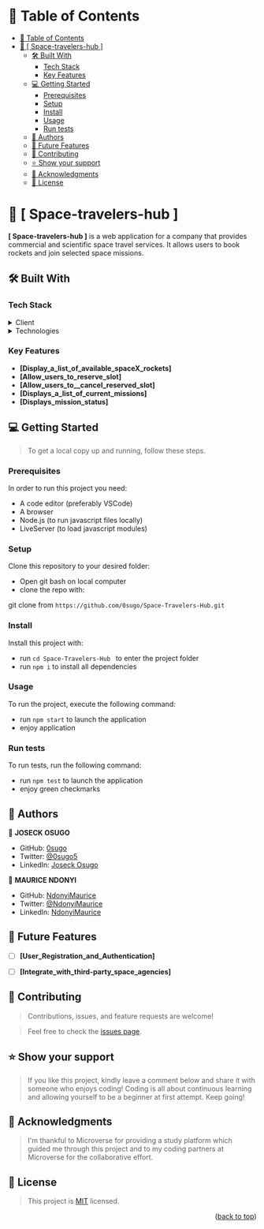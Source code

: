 <!-- TABLE OF CONTENTS -->

# 📗 Table of Contents

- [📗 Table of Contents](#-table-of-contents)
- [📖 \[ Space-travelers-hub \] ](#--space-travelers-hub--)
  - [🛠 Built With ](#-built-with-)
    - [Tech Stack ](#tech-stack-)
    - [Key Features ](#key-features-)
  - [💻 Getting Started ](#-getting-started-)
    - [Prerequisites](#prerequisites)
    - [Setup](#setup)
    - [Install](#install)
    - [Usage](#usage)
    - [Run tests](#run-tests)
  - [👥 Authors ](#-authors-)
  - [🔭 Future Features ](#-future-features-)
  - [🤝 Contributing ](#-contributing-)
  - [⭐️ Show your support ](#️-show-your-support-)
  - [🙏 Acknowledgments ](#-acknowledgments-)
  - [📝 License ](#-license-)

<!-- PROJECT DESCRIPTION -->

# 📖 [ Space-travelers-hub ] <a name="about-project"></a>

**[ Space-travelers-hub ]** is a web application for a company that provides commercial and scientific space travel services. It allows users to book rockets and join selected space missions.

## 🛠 Built With <a name="built-with"></a>

### Tech Stack <a name="tech-stack"></a>

<details>
  <summary>Client</summary>
   <ul>
    <li><a href="https://developer.mozilla.org/en-US/docs/Web/HTML">HTML</a></li>
    <li><a href="https://developer.mozilla.org/en-US/docs/Web/CSS">CSS</a></li>
    <li><a href="https://developer.mozilla.org/en-US/docs/Web/JavaScript">JavaScript</a></li></li>    
  </ul>
</details>

<details>
<summary>Technologies</summary>
  <ul>
    <li><a href="https://create-react-app.dev">React.js</a></li>
  </ul>
</details>

<!-- Features -->

### Key Features <a name="key-features"></a>

- **[Display_a_list_of_available_spaceX_rockets]**
- **[Allow_users_to_reserve_slot]**
- **[Allow_users_to__cancel_reserved_slot]**
- **[Displays_a_list_of_current_missions]**
- **[Displays_mission_status]**


<!-- GETTING STARTED -->

## 💻 Getting Started <a name="getting-started"></a>

> To get a local copy up and running, follow these steps.

### Prerequisites

In order to run this project you need:
- A code editor (preferably VSCode)
- A browser
- Node.js (to run javascript files locally)
- LiveServer (to load javascript modules)

### Setup
Clone this repository to your desired folder:

- Open git bash on local computer
- clone the repo with: 

git clone from ```https://github.com/0sugo/Space-Travelers-Hub.git```

### Install

Install this project with:

- run ```cd Space-Travelers-Hub ``` to enter the project folder
- run ```npm i``` to install all dependencies


### Usage

To run the project, execute the following command:

- run ```npm start``` to launch the application
- enjoy application


### Run tests

To run tests, run the following command:

- run ```npm test``` to launch the application
- enjoy green checkmarks
<!--
Example command:

```sh
  bin/rails test test/models/article_test.rb
```
--->

<!-- AUTHORS -->

## 👥 Authors <a name="authors"></a>

👤 **JOSECK OSUGO**

- GitHub: [0sugo](https://github.com/0sugo)
- Twitter: [@0sugo5](https://twitter.com/osugo5)
- LinkedIn: [Joseck Osugo](https://www.linkedin.com/in/joseck-osugo-873b0618a/)

👤 **MAURICE NDONYI**

- GitHub: [NdonyiMaurice](https://github.com/citec-47)
- Twitter: [@NdonyiMaurice](https://twitter.com/Ndonyi4)
- LinkedIn: [NdonyiMaurice](https://www.linkedin.com/in/ndonyi-maurice-b5b49b22b/)

<!-- FUTURE FEATURES -->

## 🔭 Future Features <a name="future-features"></a>


- [ ] **[User_Registration_and_Authentication]**
- [ ] **[Integrate_with_third-party_space_agencies]**


<!-- CONTRIBUTING -->

## 🤝 Contributing <a name="contributing"></a>

> Contributions, issues, and feature requests are welcome!

> Feel free to check the [issues page](https://github.com/0sugo/Space-Travelers-Hub/issues).


<!-- SUPPORT -->

## ⭐️ Show your support <a name="support"></a>

> If you like this project, kindly leave a comment below and share it with someone who enjoys coding! Coding is all about continuous learning and allowing yourself to be a beginner at first attempt. Keep going! 


<!-- ACKNOWLEDGEMENTS -->

## 🙏 Acknowledgments <a name="acknowledgements"></a>

> I'm thankful to Microverse for providing a study platform which guided me through this project and to my coding partners at Microverse for the collaborative effort. 

<!-- LICENSE -->

## 📝 License <a name="license"></a>

> This project is [MIT](./LICENSE) licensed.

<p align="right">(<a href="#readme-top">back to top</a>)</p>

